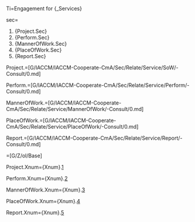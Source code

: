 Ti=Engagement for {_Services}

sec=<ol><li>{Project.Sec}</li><li>{Perform.Sec}</li><li>{MannerOfWork.Sec}</li><li>{PlaceOfWork.Sec}</li><li>{Report.Sec}</li></ol>

Project.=[G/IACCM/IACCM-Cooperate-CmA/Sec/Relate/Service/SoW/-Consult/0.md]

Perform.=[G/IACCM/IACCM-Cooperate-CmA/Sec/Relate/Service/Perform/-Consult/0.md]

MannerOfWork.=[G/IACCM/IACCM-Cooperate-CmA/Sec/Relate/Service/MannerOfWork/-Consult/0.md]

PlaceOfWork.=[G/IACCM/IACCM-Cooperate-CmA/Sec/Relate/Service/PlaceOfWork/-Consult/0.md]

Report.=[G/IACCM/IACCM-Cooperate-CmA/Sec/Relate/Service/Report/-Consult/0.md]

=[G/Z/ol/Base]

Project.Xnum={Xnum}.<a href="#Service.Project.Sec" class="xref">1</a>

Perform.Xnum={Xnum}.<a href="#Service.Perform.Sec" class="xref">2</a>

MannerOfWork.Xnum={Xnum}.<a href="#Service.MannerOfWork.Sec" class="xref">3</a>
  
PlaceOfWork.Xnum={Xnum}.<a href="#Service.PlaceOfWork.Sec" class="xref">4</a>

Report.Xnum={Xnum}.<a href="#Service.Report.Sec" class="xref">5</a>
